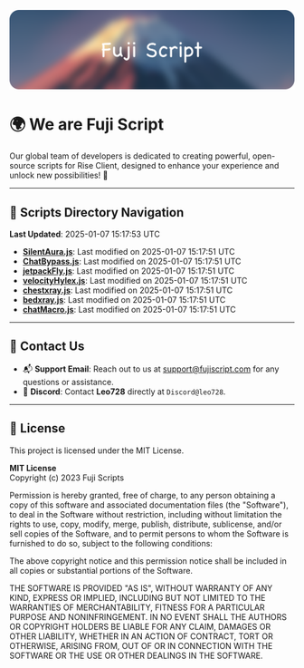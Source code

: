 ![Banner](.github/b.webp)

# 🌍 **We are Fuji Script**

Our global team of developers is dedicated to creating powerful, open-source scripts for Rise Client, designed to enhance your experience and unlock new possibilities! 🌟

---
<!-- SCRIPTS_NAVIGATION_START -->
## 📂 **Scripts Directory Navigation**

**Last Updated**: 2025-01-07 15:17:53 UTC

- **[SilentAura.js](scripts/SilentAura.js)**: Last modified on 2025-01-07 15:17:51 UTC
- **[ChatBypass.js](scripts/ChatBypass.js)**: Last modified on 2025-01-07 15:17:51 UTC
- **[jetpackFly.js](scripts/jetpackFly.js)**: Last modified on 2025-01-07 15:17:51 UTC
- **[velocityHylex.js](scripts/velocityHylex.js)**: Last modified on 2025-01-07 15:17:51 UTC
- **[chestxray.js](scripts/chestxray.js)**: Last modified on 2025-01-07 15:17:51 UTC
- **[bedxray.js](scripts/bedxray.js)**: Last modified on 2025-01-07 15:17:51 UTC
- **[chatMacro.js](scripts/chatMacro.js)**: Last modified on 2025-01-07 15:17:51 UTC

<!-- SCRIPTS_NAVIGATION_END -->

---

## 💬 **Contact Us**  
- 📬 **Support Email**: Reach out to us at [support@fujiscript.com](mailto:support@fujiscript.com) for any questions or assistance.  
- 💬 **Discord**: Contact **Leo728** directly at `Discord@leo728`.

---

## 📜 **License**

This project is licensed under the MIT License.  

**MIT License**  
Copyright (c) 2023 Fuji Scripts  

Permission is hereby granted, free of charge, to any person obtaining a copy of this software and associated documentation files (the "Software"), to deal in the Software without restriction, including without limitation the rights to use, copy, modify, merge, publish, distribute, sublicense, and/or sell copies of the Software, and to permit persons to whom the Software is furnished to do so, subject to the following conditions:  

The above copyright notice and this permission notice shall be included in all copies or substantial portions of the Software.  

THE SOFTWARE IS PROVIDED "AS IS", WITHOUT WARRANTY OF ANY KIND, EXPRESS OR IMPLIED, INCLUDING BUT NOT LIMITED TO THE WARRANTIES OF MERCHANTABILITY, FITNESS FOR A PARTICULAR PURPOSE AND NONINFRINGEMENT. IN NO EVENT SHALL THE AUTHORS OR COPYRIGHT HOLDERS BE LIABLE FOR ANY CLAIM, DAMAGES OR OTHER LIABILITY, WHETHER IN AN ACTION OF CONTRACT, TORT OR OTHERWISE, ARISING FROM, OUT OF OR IN CONNECTION WITH THE SOFTWARE OR THE USE OR OTHER DEALINGS IN THE SOFTWARE.  
